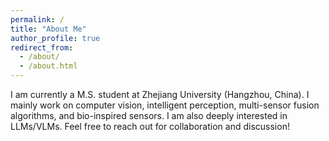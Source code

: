 ```yaml
---
permalink: /
title: "About Me"
author_profile: true
redirect_from: 
  - /about/
  - /about.html
---
```


I am currently a M.S. student at Zhejiang University (Hangzhou, China). I mainly work on computer vision, intelligent perception, multi-sensor fusion algorithms, and bio-inspired sensors. I am also deeply interested in LLMs/VLMs. Feel free to reach out for collaboration and discussion!
